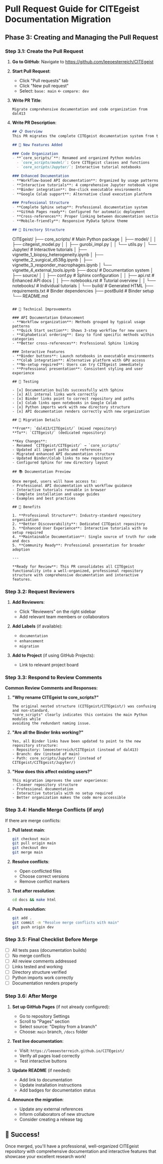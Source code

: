 # Pull Request Guide for CITEgeist Documentation Migration

## Phase 3: Creating and Managing the Pull Request

### Step 3.1: Create the Pull Request

1. **Go to GitHub**: Navigate to https://github.com/leeoesterreich/CITEgeist

2. **Start Pull Request**: 
   - Click "Pull requests" tab
   - Click "New pull request"
   - Select: `base: main` ← `compare: dev`

3. **Write PR Title**:
   ```
   Migrate comprehensive documentation and code organization from dal413
   ```

4. **Write PR Description**:
   ```markdown
   ## 📋 Overview
   This PR migrates the complete CITEgeist documentation system from the dal413 repository into the dedicated CITEgeist repository, establishing a professional and maintainable structure.

   ## 🚀 New Features Added

   ### Code Organization
   - **`core_scripts/`**: Renamed and organized Python modules
     - `core_scripts/model/`: Core CITEgeist classes and functions
     - `core_scripts/Jupyter/`: Interactive tutorial notebooks
   
   ### Enhanced Documentation
   - **Workflow-based API documentation**: Organized by usage patterns with alphabetical ordering within categories
   - **Interactive tutorials**: 4 comprehensive Jupyter notebook vignettes
   - **Binder integration**: One-click executable environments
   - **Google Colab support**: Alternative cloud execution platform
   
   ### Professional Structure
   - **Complete Sphinx setup**: Professional documentation system
   - **GitHub Pages ready**: Configured for automatic deployment
   - **Cross-references**: Proper linking between documentation sections
   - **Mobile-friendly**: Responsive PyData Sphinx theme

   ## 📁 Directory Structure
   ```
   CITEgeist/
   ├── core_scripts/           # Main Python package
   │   ├── model/
   │   │   ├── citegeist_model.py
   │   │   ├── gurobi_impl.py
   │   │   └── utils.py
   │   └── Jupyter/            # Interactive tutorials
   │       ├── vignette_1_biopsy_heterogeneity.ipynb
   │       ├── vignette_2_surgical_d538g.ipynb
   │       ├── vignette_3_responder_macrophages.ipynb
   │       └── vignette_4_external_tools.ipynb
   ├── docs/                   # Documentation system
   │   ├── source/
   │   │   ├── conf.py         # Sphinx configuration
   │   │   ├── api.rst         # Enhanced API docs
   │   │   ├── notebooks.rst   # Tutorial overview
   │   │   └── notebooks/      # Individual tutorials
   │   └── build/              # Generated HTML
   ├── requirements.txt        # Binder dependencies
   ├── postBuild              # Binder setup
   └── README.md
   ```

   ## 🔧 Technical Improvements

   ### API Documentation Enhancement
   - **Workflow organization**: Methods grouped by typical usage patterns
   - **Quick Start section**: Shows 3-step workflow for new users
   - **Alphabetical ordering**: Easy to find specific methods within categories
   - **Better cross-references**: Professional Sphinx linking

   ### Interactive Features
   - **Binder buttons**: Launch notebooks in executable environments
   - **Colab integration**: Alternative platform with GPU access
   - **No-setup required**: Users can try CITEgeist immediately
   - **Professional presentation**: Consistent styling and user experience

   ## 🧪 Testing

   - [x] Documentation builds successfully with Sphinx
   - [x] All internal links work correctly
   - [x] Binder links point to correct repository and paths
   - [x] Colab links open notebooks in Google Colab
   - [x] Python imports work with new directory structure
   - [x] API documentation renders correctly with new organization

   ## 🔄 Migration Details

   **From**: `dal413/CITEgeist/` (mixed repository)
   **To**: `CITEgeist/` (dedicated repository)

   **Key Changes**:
   - Renamed `CITEgeist/CITEgeist/` → `core_scripts/`
   - Updated all import paths and references
   - Migrated enhanced API documentation structure
   - Updated Binder/Colab links to new repository
   - Configured Sphinx for new directory layout

   ## 📚 Documentation Preview

   Once merged, users will have access to:
   - Professional API documentation with workflow guidance
   - Interactive tutorials runnable in browser
   - Complete installation and usage guides
   - Examples and best practices

   ## 🎯 Benefits

   1. **Professional Structure**: Industry-standard repository organization
   2. **Better Discoverability**: Dedicated CITEgeist repository
   3. **Enhanced User Experience**: Interactive tutorials with no setup required
   4. **Maintainable Documentation**: Single source of truth for code and docs
   5. **Community Ready**: Professional presentation for broader adoption

   ---

   **Ready for Review**: This PR consolidates all CITEgeist functionality into a well-organized, professional repository structure with comprehensive documentation and interactive features.
   ```

### Step 3.2: Request Reviewers

1. **Add Reviewers**: 
   - Click "Reviewers" on the right sidebar
   - Add relevant team members or collaborators

2. **Add Labels** (if available):
   - `documentation`
   - `enhancement` 
   - `migration`

3. **Add to Project** (if using GitHub Projects):
   - Link to relevant project board

### Step 3.3: Respond to Review Comments

**Common Review Comments and Responses:**

1. **"Why rename CITEgeist to core_scripts?"**
   ```
   The original nested structure (CITEgeist/CITEgeist/) was confusing and non-standard. 
   "core_scripts" clearly indicates this contains the main Python modules while 
   avoiding the redundant naming issue.
   ```

2. **"Are all the Binder links working?"**
   ```
   Yes, all Binder links have been updated to point to the new repository structure:
   - Repository: leeoesterreich/CITEgeist (instead of dal413)
   - Branch: dev (instead of main)
   - Path: core_scripts/Jupyter/ (instead of CITEgeist/CITEgeist/Jupyter/)
   ```

3. **"How does this affect existing users?"**
   ```
   This migration improves the user experience:
   - Cleaner repository structure
   - Professional documentation
   - Interactive tutorials with no setup required
   - Better organization makes the code more accessible
   ```

### Step 3.4: Handle Merge Conflicts (if any)

If there are merge conflicts:

1. **Pull latest main**:
   ```bash
   git checkout main
   git pull origin main
   git checkout dev
   git merge main
   ```

2. **Resolve conflicts**:
   - Open conflicted files
   - Choose correct versions
   - Remove conflict markers

3. **Test after resolution**:
   ```bash
   cd docs && make html
   ```

4. **Push resolution**:
   ```bash
   git add .
   git commit -m "Resolve merge conflicts with main"
   git push origin dev
   ```

### Step 3.5: Final Checklist Before Merge

- [ ] All tests pass (documentation builds)
- [ ] No merge conflicts
- [ ] All review comments addressed
- [ ] Links tested and working
- [ ] Directory structure verified
- [ ] Python imports work correctly
- [ ] Documentation renders properly

### Step 3.6: After Merge

1. **Set up GitHub Pages** (if not already configured):
   - Go to repository Settings
   - Scroll to "Pages" section
   - Select source: "Deploy from a branch"
   - Choose: `main` branch, `/docs` folder

2. **Test live documentation**:
   - Visit: `https://leeoesterreich.github.io/CITEgeist/`
   - Verify all pages load correctly
   - Test interactive buttons

3. **Update README** (if needed):
   - Add link to documentation
   - Update installation instructions
   - Add badges for documentation status

4. **Announce the migration**:
   - Update any external references
   - Inform collaborators of new structure
   - Consider creating a release tag

## 🎉 Success!

Once merged, you'll have a professional, well-organized CITEgeist repository with comprehensive documentation and interactive features that showcase your excellent research work!
